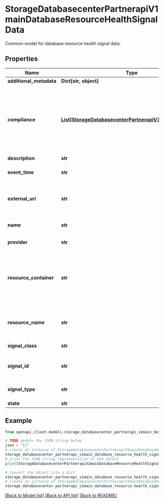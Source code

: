 # StorageDatabasecenterPartnerapiV1mainDatabaseResourceHealthSignalData

Common model for database resource health signal data.

## Properties

Name | Type | Description | Notes
------------ | ------------- | ------------- | -------------
**additional_metadata** | **Dict[str, object]** | Any other additional metadata | [optional] 
**compliance** | [**List[StorageDatabasecenterPartnerapiV1mainCompliance]**](StorageDatabasecenterPartnerapiV1mainCompliance.md) | Industry standards associated with this signal; if this signal is an issue, that could be a violation of the associated industry standard(s). For example, AUTO_BACKUP_DISABLED signal is associated with CIS GCP 1.1, CIS GCP 1.2, CIS GCP 1.3, NIST 800-53 and ISO-27001 compliance standards. If a database resource does not have automated backup enable, it will violate these following industry standards. | [optional] 
**description** | **str** | Description associated with signal | [optional] 
**event_time** | **str** | Required. The last time at which the event described by this signal took place | [optional] 
**external_uri** | **str** | The external-uri of the signal, using which more information about this signal can be obtained. In GCP, this will take user to SCC page to get more details about signals. | [optional] 
**name** | **str** | Required. The name of the signal, ex: PUBLIC_SQL_INSTANCE, SQL_LOG_ERROR_VERBOSITY etc. | [optional] 
**provider** | **str** | Cloud provider name. Ex: GCP/AWS/Azure/OnPrem/SelfManaged | [optional] 
**resource_container** | **str** | Closest parent container of this resource. In GCP, &#39;container&#39; refers to a Cloud Resource Manager project. It must be resource name of a Cloud Resource Manager project with the format of \&quot;provider//\&quot;, such as \&quot;projects/123\&quot;. For GCP provided resources, number should be project number. | [optional] 
**resource_name** | **str** | Required. Database resource name associated with the signal. Resource name to follow CAIS resource_name format as noted here go/condor-common-datamodel | [optional] 
**signal_class** | **str** | Required. The class of the signal, such as if it&#39;s a THREAT or VULNERABILITY. | [optional] 
**signal_id** | **str** | Required. Unique identifier for the signal. This is an unique id which would be mainatined by partner to identify a signal. | [optional] 
**signal_type** | **str** | Required. Type of signal, for example, &#x60;AVAILABLE_IN_MULTIPLE_ZONES&#x60;, &#x60;LOGGING_MOST_ERRORS&#x60;, etc. | [optional] 
**state** | **str** |  | [optional] 

## Example

```python
from openapi_client.models.storage_databasecenter_partnerapi_v1main_database_resource_health_signal_data import StorageDatabasecenterPartnerapiV1mainDatabaseResourceHealthSignalData

# TODO update the JSON string below
json = "{}"
# create an instance of StorageDatabasecenterPartnerapiV1mainDatabaseResourceHealthSignalData from a JSON string
storage_databasecenter_partnerapi_v1main_database_resource_health_signal_data_instance = StorageDatabasecenterPartnerapiV1mainDatabaseResourceHealthSignalData.from_json(json)
# print the JSON string representation of the object
print(StorageDatabasecenterPartnerapiV1mainDatabaseResourceHealthSignalData.to_json())

# convert the object into a dict
storage_databasecenter_partnerapi_v1main_database_resource_health_signal_data_dict = storage_databasecenter_partnerapi_v1main_database_resource_health_signal_data_instance.to_dict()
# create an instance of StorageDatabasecenterPartnerapiV1mainDatabaseResourceHealthSignalData from a dict
storage_databasecenter_partnerapi_v1main_database_resource_health_signal_data_from_dict = StorageDatabasecenterPartnerapiV1mainDatabaseResourceHealthSignalData.from_dict(storage_databasecenter_partnerapi_v1main_database_resource_health_signal_data_dict)
```
[[Back to Model list]](../README.md#documentation-for-models) [[Back to API list]](../README.md#documentation-for-api-endpoints) [[Back to README]](../README.md)



